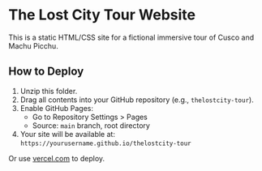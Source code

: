 # The Lost City Tour Website

This is a static HTML/CSS site for a fictional immersive tour of Cusco and Machu Picchu.

## How to Deploy

1. Unzip this folder.
2. Drag all contents into your GitHub repository (e.g., `thelostcity-tour`).
3. Enable GitHub Pages:
   - Go to Repository Settings > Pages
   - Source: `main` branch, root directory
4. Your site will be available at: `https://yourusername.github.io/thelostcity-tour`

Or use [vercel.com](https://vercel.com) to deploy.